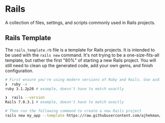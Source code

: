 # Rails

A collection of files, settings, and scripts commonly used in Rails projects.

## Rails Template

The `rails_template.rb` file is a template for Rails projects. It is intended to be used with the `rails new` command.
It's not trying to be a one-size-fits-all template, but rather the first "80%" of starting a new Rails project. You will still need to clean up the generated code, add your own gems, and finish configuration.

```bash
# First ensure you're using modern versions of Ruby and Rails. Use asdf/rbenv to install.
❯  ruby -v
ruby 3.1.2p20 # example, doesn't have to match exactly

❯  rails --version
Rails 7.0.3.1 # example, doesn't have to match exactly

# Then run the following command to create a new Rails project
rails new my_app --template https://raw.githubusercontent.com/ajhekman/devops/main/rails/rails_template.rb --rc=https://raw.githubusercontent.com/ajhekman/devops/main/rails/.railsrc

```
